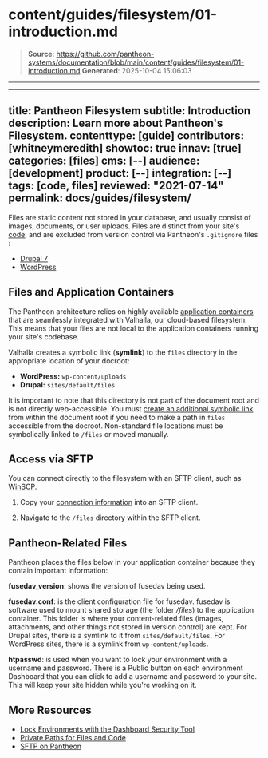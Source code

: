 # content/guides/filesystem/01-introduction.md

> **Source**: https://github.com/pantheon-systems/documentation/blob/main/content/guides/filesystem/01-introduction.md
> **Generated**: 2025-10-04 15:06:03

---

---
title: Pantheon Filesystem
subtitle: Introduction
description: Learn more about Pantheon's Filesystem.
contenttype: [guide]
contributors: [whitneymeredith]
showtoc: true
innav: [true]
categories: [files]
cms: [--]
audience: [development]
product: [--]
integration: [--]
tags: [code, files]
reviewed: "2021-07-14"
permalink: docs/guides/filesystem/
---

Files are static content not stored in your database, and usually consist of images, documents, or user uploads. Files are distinct from your site's [code](/pantheon-workflow#your-site-code-on-pantheon), and are excluded from version control via Pantheon's `.gitignore` files <Popover content="The <a class='external' href='https://git-scm.com/docs/gitignore'>.gitignore file</a> is located at the root of the site's codebase and instructs Git on which paths to ignore." />:

- [Drupal 7](https://github.com/pantheon-systems/drops-7/blob/master/.gitignore)
- [WordPress](https://github.com/pantheon-systems/WordPress/blob/default/.gitignore)

## Files and Application Containers

The Pantheon architecture relies on highly available [application containers](/application-containers) that are seamlessly integrated with Valhalla, our cloud-based filesystem. This means that your files are not local to the application containers running your site's codebase.

Valhalla creates a symbolic link (**symlink**) to the `files` directory in the appropriate location of your docroot:

- **WordPress:** `wp-content/uploads`
- **Drupal:** `sites/default/files`

It is important to note that this directory is not part of the document root and is not directly web-accessible. You must [create an additional symbolic link](/symlinks-assumed-write-access#create-a-symbolic-link) from within the document root if you need to make a path in `files` accessible from the docroot. Non-standard file locations must be symbolically linked to `/files` or moved manually.

## Access via SFTP

You can connect directly to the filesystem with an SFTP client, such as [WinSCP](/guides/sftp/winscp).

1. Copy your [connection information](/sftp#sftp-connection-information) into an SFTP client.

1. Navigate to the `/files` directory within the SFTP client.

## Pantheon-Related Files

Pantheon places the files below in your application container because they contain important information:

**fusedav_version**: shows the version of fusedav being used.

**fusedav.conf**: is the client configuration file for fusedav. fusedav is software used to mount shared storage (the folder */files*) to the application container. This folder is where your content-related files (images, attachments, and other things not stored in version control) are kept. For Drupal sites, there is a symlink to it from `sites/default/files`. For WordPress sites, there is a symlink from `wp-content/uploads`.

**htpasswd**: is used when you want to lock your environment with a username and password. There is a Public button on each environment Dashboard that you can click to add a username and password to your site. This will keep your site hidden while you're working on it.

## More Resources

- [Lock Environments with the Dashboard Security Tool](/guides/secure-development/security-tool)
- [Private Paths for Files and Code](/guides/secure-development/private-paths)
- [SFTP on Pantheon](/guides/sftp)